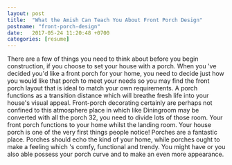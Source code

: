 ```yaml
---
layout: post
title:  "What the Amish Can Teach You About Front Porch Design"
postname: "front-porch-design"
date:   2017-05-24 11:20:48 +0700
categories: [resume]
---
```

There are a few of things you need to think about before you begin construction, if you choose to set your house with a porch. When you 've decided you'd like a front porch for your home, you need to decide just how you would like that porch to meet your needs so you may find the front porch layout that is ideal to match your own requirements. A porch functions as a transition distance which will breathe fresh life into your house's visual appeal. Front-porch decorating certainly are perhaps not confined to this atmosphere place in which like Diningroom may be converted with all the porch 32, you need to divide lots of those room. Your front porch functions to your home whilst the landing room. Your house porch is one of the very first things people notice! Porches are a fantastic place. Porches should echo the kind of your home, while porches ought to make a feeling which 's comfy, functional and trendy. You might have or you also able possess your porch curve and to make an even more appearance.

